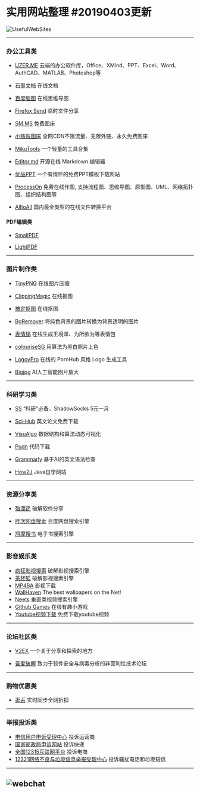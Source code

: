 # 实用网站整理  #20190403更新
![UsefulWebSites](https://i.loli.net/2019/04/02/5ca3645b69391.png)

------

### 办公工具类

- [UZER.ME](https://uzer.me/) 云端的办公软件库，Office、XMind、PPT、Excel、Word、AuthCAD、MATLAB、Photoshop等
	
- [石墨文档](https://shimo.im) 在线文档
	
- [百度脑图](http://naotu.baidu.com/) 在线思维导图
		
  
- [Firefox Send](https://send.firefox.com/) 临时文件分享

- [SM.MS](https://sm.ms/) 免费图床

- [小贱贱图床](https://pic.xiaojianjian.net/) 全网CDN不限流量、无限外链、永久免费图床 

- [MikuTools](https://miku.tools/) 一个轻量的工具合集

- [Editor.md](https://pandao.github.io/editor.md/) 开源在线 Markdown 编辑器

- [优品PPT](http://www.ypppt.com/) 一个有情怀的免费PPT模板下载网站

- [ProcessOn](https://www.processon.com/) 免费在线作图, 支持流程图、思维导图、原型图、UML、网络拓扑图、组织结构图等

- [AlltoAll](http://www.alltoall.net/) 国内最全类型的在线文件转换平台

#### PDF编辑类

- [SmallPDF](https://smallpdf.com/cn) 

- [LightPDF](https://lightpdf.com/zh/) 

------

### 图片制作类

- [TinyPNG](https://tinypng.com/) 在线图片压缩

- [ClippingMagic](https://clippingmagic.com/) 在线抠图

- [搞定抠图](https://www.gaoding.com/koutu) 在线抠图

- [BgRemover](http://www.aigei.com/bgremover/) 将纯色背景的图片转换为背景透明的图片

- [表情锅](https://app.xuty.tk/static/app/index.html)  在线生成王境泽、为所欲为等表情包

- [colouriseSG](https://colourise.sg/) 用算法为黑白照片上色

- [LogoyPro](https://logoly.pro) 在线的 PornHub 风格 Logo 生成工具

- [Bigjpg](http://bigjpg.com/) AI人工智能图片放大
------
### 科研学习类

- [SS](https://a.aiguobit.com/users/register/f19a5876554b99d13550d1cb9549ede6) “科研”必备，ShadowSocks 5元一月

- [Sci-Hub](http://sci-hub.tw/ ) 英文论文免费下载

- [VisuAlgo](https://visualgo.net/zh) 数据结构和算法动态可视化

- [Pudn](http://www.pudn.com/) 代码下载

- [Grammarly](https://www.grammarly.com/) 基于AI的英文语法检查

- [How2J](http://how2j.cn?p=68554) Java自学网站

------

### 资源分享类

- [殆漂遥](https://www.laomoit.com/) 破解软件分享

- [胖次网盘搜索](https://www.panc.cc/) 百度网盘搜索引擎

- [鸠摩搜书](https://www.jiumodiary.com/) 电子书搜索引擎
------

### 影音娱乐类

- [疯狂影视搜索](http://ifkdy.com/) 破解影视搜索引擎
- [茶杯狐](https://www.cupfox.com/) 破解影视搜索引擎
- [MP4BA](http://www.mp4ba.com/) 影视下载
- [WallHaven](https://alpha.wallhaven.cc/) The best wallpapers on the Net!
- [Neets](https://neets.cc/) 垂直类视频搜索引擎
- [Github Games](https://likexia.gitee.io/game/index.html) 在线有趣小游戏
- [Youtube视频下载](http://www.ytb.io/) 免费下载youtube视频
------

### 论坛社区类

- [V2EX](https://www.v2ex.com) 一个关于分享和探索的地方

- [吾爱破解](https://www.52pojie.cn/) 致力于软件安全与病毒分析的非营利性技术论坛

------

### 购物优惠类

- [逛丢](https://guangdiu.com/) 实时同步全网折扣

------

### 举报投诉类

- [电信用户申诉受理中心](http://www.chinatcc.gov.cn/) 投诉运营商
- [国家邮政局申诉网站](http://sswz.spb.gov.cn/) 投诉快递
- [全国12315互联网平台](http://www.12315.cn/) 投诉电商
- [12321网络不良与垃圾信息举报受理中心](https://www.12321.cn/) 投诉骚扰电话和垃圾短信

------
![webchat](https://i.loli.net/2019/04/02/5ca367137b871.png)
------
